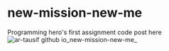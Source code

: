 # new-mission-new-me
Programming hero's first assignment code post here
![ar-tausif github io_new-mission-new-me_](https://user-images.githubusercontent.com/120933222/227500099-7c08d7ef-0a36-4d86-bd74-33faea8ff6c7.png)
